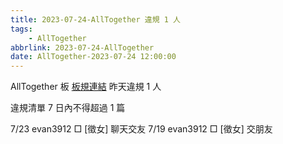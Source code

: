 ```yaml
---
title: 2023-07-24-AllTogether 違規 1 人
tags:
    - AllTogether
abbrlink: 2023-07-24-AllTogether
date: AllTogether-2023-07-24 12:00:00
---
```

AllTogether 板 [板規連結](https://www.ptt.cc/bbs/AllTogether/M.1643211430.A.5FB.html)
昨天違規 1 人
<!-- more -->

違規清單
7 日內不得超過 1 篇

7/23 evan3912 □ [徵女] 聊天交友
7/19 evan3912 □ [徵女] 交朋友